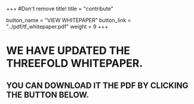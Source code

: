 +++
#Don't remove title!
title = "contribute"

button_name = "VIEW WHITEPAPER"
button_link = "../pdf/tf_whitepaper.pdf"
weight = 9
+++
# WE HAVE UPDATED THE THREEFOLD WHITEPAPER.
## YOU CAN DOWNLOAD IT THE PDF BY CLICKING THE BUTTON BELOW.

